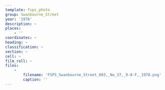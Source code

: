 ```yaml
---
template: fsps_photo
group: Swanbourne_Street
year: '1978'
description: ~
places:
    - ''
coordinates: ~
heading: ~
classification: ~
section: ~
cell: ~
film_roll: ~
files:
    -
        filename: 'FSPS_Swanbourne_Street_003,_No_37,_9-8-F,_1978.png'
        caption: ''
---
```

